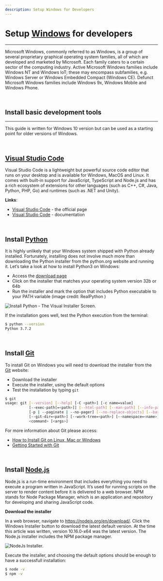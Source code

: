 ```yaml
---
description: Setup Windows for Developers
---
```


# Setup [Windows](https://www.microsoft.com/en-us/windows) for developers
---

Microsoft Windows, commonly referred to as Windows, is a group of several proprietary graphical operating system families, all of which are developed and marketed by Microsoft. Each family caters to a certain sector of the computing industry. Active Microsoft Windows families include Windows NT and Windows IoT; these may encompass subfamilies, e.g. Windows Server or Windows Embedded Compact (Windows CE). Defunct Microsoft Windows families include Windows 9x, Windows Mobile and Windows Phone.

<br />

## Install basic development tools
---

This guide is written for Windows 10 version but can be used as a starting point for older versions of Windows.

<br />

## [Visual Studio Code](https://code.visualstudio.com/)

Visual Studio Code is a lightweight but powerful source code editor that runs on your desktop and is available for Windows, MacOS and Linux. It comes with built-in support for JavaScript, TypeScript and Node.js and has a rich ecosystem of extensions for other languages (such as C++, C#, Java, Python, PHP, Go) and runtimes (such as .NET and Unity).

**Links**:

- [Visual Studio Code](https://code.visualstudio.com/) - the official page
- [Visual Studio Code](https://code.visualstudio.com/docs) - documentation

<br />

## Install [Python](https://www.python.org)

It is highly unlikely that your Windows system shipped with Python already installed. Fortunately, installing does not involve much more than downloading the Python installer from the python.org website and running it. Let’s take a look at how to install Python3 on Windows:

- Access the [download page](https://www.python.org/downloads/windows/)
- Click on the installer that matches your operating system version 32b or 64b
- Run the installer and mark the option that includes Python executable to your PATH variable (image credit: RealPython )

![Install Python - The Visual Installer Screen.](https://files.realpython.com/media/win-install-dialog.40e3ded144b0.png)

If the installation goes well, test the Python execution from the terminal:

```bash
$ python --version
Python 3.7.2
```

<br />

## Install [Git](https://git-scm.com/downloads)

To install Git on Windows you will need to download the installer from the [Git](https://git-scm.com/downloads) website:

- Download the installer
- Execute the installer, using the default options
- Test the installation by typing `git`  

```bash
$ git
usage: git [--version] [--help] [-C <path>] [-c name=value]
           [--exec-path[=<path>]] [--html-path] [--man-path] [--info-path]
           [-p | --paginate | --no-pager] [--no-replace-objects] [--bare]
           [--git-dir=<path>] [--work-tree=<path>] [--namespace=<name>]
           <command> [<args>]
```

For more information about Git please access:

- [How to Install Git on Linux, Mac or Windows](https://www.linode.com/docs/development/version-control/how-to-install-git-on-linux-mac-and-windows/)
- [Getting Started with Git](https://www.linode.com/docs/development/version-control/how-to-configure-git/)

<br />

## Install [Node.js](https://nodejs.org/en/)

Node.js is a run-time environment that includes everything you need to execute a program written in JavaScript. It’s used for running scripts on the server to render content before it is delivered to a web browser. NPM stands for Node Package Manager, which is an application and repository for developing and sharing JavaScript code.

**Download the installer**

In a web browser, navigate to https://nodejs.org/en/download/. Click the Windows Installer button to download the latest default version. At the time this article was written, version 10.16.0-x64 was the latest version. The Node.js installer includes the NPM package manager. 

![NodeJs Installer.](https://phoenixnap.com/kb/wp-content/uploads/2019/06/donwload-nodejs-installer-windows-1.png)

Execute the installer, and choosing the default options should be enough to have a successfull installation:

```bash
$ node -v
$ npm -v
```
